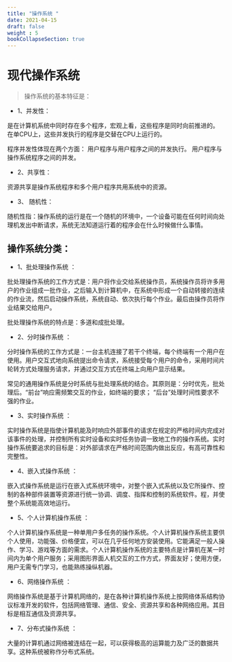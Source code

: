 ```yaml
---
title: "操作系统 "
date: 2021-04-15
draft: false
weight : 5
bookCollapseSection: true
---
```


# 现代操作系统

> 操作系统的基本特征是：

+ 1、并发性：

是在计算机系统中同时存在多个程序，宏观上看，这些程序是同时向前推进的。 在单CPU上，这些并发执行的程序是交替在CPU上运行的。 

程序并发性体现在两个方面： 用户程序与用户程序之间的并发执行。 用户程序与操作系统程序之间的并发。

+ 2、共享性：

资源共享是操作系统程序和多个用户程序共用系统中的资源。

+ 3、 随机性：

随机性指：操作系统的运行是在一个随机的环境中，一个设备可能在任何时间向处理机发出中断请求，系统无法知道运行着的程序会在什么时候做什么事情。

## 操作系统分类：

+ 1、批处理操作系统 ：

批处理操作系统的工作方式是：用户将作业交给系统操作员，系统操作员将许多用户的作业组成一批作业，之后输入到计算机中，在系统中形成一个自动转接的连续的作业流，然后启动操作系统，系统自动、依次执行每个作业。最后由操作员将作业结果交给用户。 

批处理操作系统的特点是：多道和成批处理。 

+ 2、分时操作系统 ：

分时操作系统的工作方式是：一台主机连接了若干个终端，每个终端有一个用户在使用。用户交互式地向系统提出命令请求，系统接受每个用户的命令，采用时间片轮转方式处理服务请求，并通过交互方式在终端上向用户显示结果。

常见的通用操作系统是分时系统与批处理系统的结合。其原则是：分时优先，批处理后。“前台”响应需频繁交互的作业，如终端的要求； “后台”处理时间性要求不强的作业。 

+ 3、实时操作系统 ：

实时操作系统是指使计算机能及时响应外部事件的请求在规定的严格时间内完成对该事件的处理，并控制所有实时设备和实时任务协调一致地工作的操作系统。实时操作系统要追求的目标是：对外部请求在严格时间范围内做出反应，有高可靠性和完整性。 

+ 4、嵌入式操作系统 ：

嵌入式操作系统是运行在嵌入式系统环境中，对整个嵌入式系统以及它所操作、控制的各种部件装置等资源进行统一协调、调度、指挥和控制的系统软件。程，并使整个系统能高效地运行。 

+ 5、个人计算机操作系统 ：

个人计算机操作系统是一种单用户多任务的操作系统。个人计算机操作系统主要供个人使用，功能强、价格便宜，可以在几乎任何地方安装使用。它能满足一般人操作、学习、游戏等方面的需求。个人计算机操作系统的主要特点是计算机在某一时间内为单个用户服务；采用图形界面人机交互的工作方式，界面友好；使用方便，用户无需专门学习，也能熟练操纵机器。 

+ 6、网络操作系统 ：

网络操作系统是基于计算机网络的，是在各种计算机操作系统上按网络体系结构协议标准开发的软件，包括网络管理、通信、安全、资源共享和各种网络应用。其目标是相互通信及资源共享。 

+ 7、分布式操作系统 ：

大量的计算机通过网络被连结在一起，可以获得极高的运算能力及广泛的数据共享。这种系统被称作分布式系统。